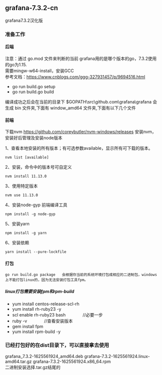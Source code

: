 ## grafana-7.3.2-cn
grafana7.3.2汉化版

### 准备工作
#### 后端
注意：通过 go.mod 文件来判断的当前 grafana用的是哪个版本的go，7.3.2使用的go为1.15.  
需要mingw-w64-install，安装GCC  
参考文档：https://www.cnblogs.com/ggg-327931457/p/9694516.html  

* go run build.go setup  
* go run build.go build  

编译成功之后会在当前的目录下 $GOPATH\src\github.com\grafana\grafana 会生成 bin 文件夹,下面有 window_amd64 文件夹,下面有以下几个文件  


#### 前端
下载nvm
https://github.com/coreybutler/nvm-windows/releases
安装nvm，安装好后管理及安装node版本  

1、查看本地安装的所有版本；有可选参数available，显示所有可下载的版本。  
```
nvm list [available]
```
2、安装，命令中的版本号可自定义  
```
nvm install 11.13.0
```
3、使用特定版本
```
nvm use 11.13.0
```
4、安装node-gyp 前端编译工具  
```
npm install -g node-gyp
```
5、安装yarn  
```
npm install -g yarn  
```
6、安装依赖  
```
yarn install --pure-lockfile  
```

#### 打包
```
go run build.go package   会根据你当前的系统环境打包成相应的二进制包，windows上不能打包linux的，因为无法安装打包工具fpm。  
```

##### linux打包需要安装fpm和rpm-build
* yum install centos-release-scl-rh
* yum install rh-ruby23  -y
* scl  enable  rh-ruby23 bash　　　　//必要一步
* ruby -v　　　　//查看安装版本
* gem  install fpm
* yum install rpm-build -y

### 已经打包好的在dist目录下，可以直接拿去使用
grafana_7.3.2-1625561924_amd64.deb  grafana-7.3.2-1625561924.linux-amd64.tar.gz  grafana-7.3.2-1625561924.x86_64.rpm    
二进制安装选择.tar.gz结尾的